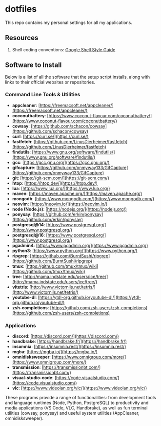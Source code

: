 # dotfiles

This repo contains my personal settings for all my applications.

## Resources

1. Shell coding conventions: [Google Shell Style Guide](https://google.github.io/styleguide/shell.xml)

## Software to Install

Below is a list of all the software that the setup script installs, along with links to their official websites or repositories.

### Command Line Tools & Utilities

- **appcleaner**: [https://freemacsoft.net/appcleaner/](https://freemacsoft.net/appcleaner/)
- **coconutbattery**: [https://www.coconut-flavour.com/coconutbattery/](https://www.coconut-flavour.com/coconutbattery/)
- **cowsay**: [https://github.com/schacon/cowsay](https://github.com/schacon/cowsay)
- **curl**: [https://curl.se/](https://curl.se/)
- **fastfetch**: [https://github.com/LinusDierheimer/fastfetch](https://github.com/LinusDierheimer/fastfetch)
- **findutils**: [https://www.gnu.org/software/findutils/](https://www.gnu.org/software/findutils/)
- **gcc**: [https://gcc.gnu.org/](https://gcc.gnu.org/)
- **gifcapture**: [https://github.com/onmyway133/GifCapture](https://github.com/onmyway133/GifCapture)
- **git**: [https://git-scm.com/](https://git-scm.com/)
- **htop**: [https://htop.dev/](https://htop.dev/)
- **lua**: [https://www.lua.org/](https://www.lua.org/)
- **maven**: [https://maven.apache.org/](https://maven.apache.org/)
- **mongodb**: [https://www.mongodb.com/](https://www.mongodb.com/)
- **neovim**: [https://neovim.io/](https://neovim.io/)
- **node (Node.js)**: [https://nodejs.org/](https://nodejs.org/)
- **ponysay**: [https://github.com/erkin/ponysay](https://github.com/erkin/ponysay)
- **postgresql@14**: [https://www.postgresql.org/](https://www.postgresql.org/)
- **postgresql@16**: [https://www.postgresql.org/](https://www.postgresql.org/)
- **pgadmin4**: [https://www.pgadmin.org/](https://www.pgadmin.org/)
- **python3**: [https://www.python.org/](https://www.python.org/)
- **ripgrep**: [https://github.com/BurntSushi/ripgrep](https://github.com/BurntSushi/ripgrep)
- **tmux**: [https://github.com/tmux/tmux/wiki](https://github.com/tmux/tmux/wiki)
- **tree**: [http://mama.indstate.edu/users/ice/tree/](http://mama.indstate.edu/users/ice/tree/)
- **vitetris**: [http://www.victornils.net/tetris/](http://www.victornils.net/tetris/)
- **youtube-dl**: [https://ytdl-org.github.io/youtube-dl/](https://ytdl-org.github.io/youtube-dl/)
- **zsh-completions**: [https://github.com/zsh-users/zsh-completions](https://github.com/zsh-users/zsh-completions)

### Applications

- **discord**: [https://discord.com/](https://discord.com/)
- **handbrake**: [https://handbrake.fr/](https://handbrake.fr/)
- **insomnia**: [https://insomnia.rest/](https://insomnia.rest/)
- **mgba**: [https://mgba.io/](https://mgba.io/)
- **omnidisksweeper**: [https://www.omnigroup.com/more/](https://www.omnigroup.com/more/)
- **transmission**: [https://transmissionbt.com/](https://transmissionbt.com/)
- **visual-studio-code**: [https://code.visualstudio.com/](https://code.visualstudio.com/)
- **vlc**: [https://www.videolan.org/vlc/](https://www.videolan.org/vlc/)

These programs provide a range of functionalities: from development tools and language runtimes (Node, Python, PostgreSQL) to productivity and media applications (VS Code, VLC, Handbrake), as well as fun terminal utilities (cowsay, ponysay) and useful system utilities (AppCleaner, omnidisksweeper).
